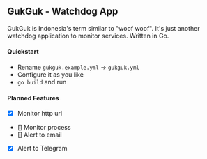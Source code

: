 ## GukGuk - Watchdog App
GukGuk is Indonesia's term similar to "woof woof". It's just another watchdog application to monitor services. Written in Go.

#### Quickstart
- Rename `gukguk.example.yml` -> `gukguk.yml`
- Configure it as you like
- `go build` and run

#### Planned Features
- [x] Monitor http url
- [] Monitor process
- [] Alert to email
- [x] Alert to Telegram